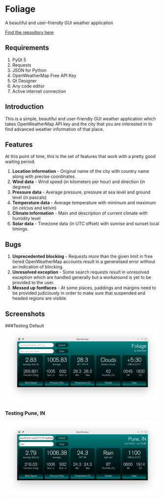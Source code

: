 # Foliage
A beautiful and user-friendly GUI weather application

[Find the repository here](https://github.com/t0xic0der/foliage/)

## Requirements
1. PyQt 5
2. Requests
3. JSON for Python
4. OpenWeatherMap Free API Key
5. Qt Designer
6. Any code editor
7. Active internet connection

## Introduction
This is a simple, beautiful and user-friendly GUI weather application which takes OpenWeatherMap API key and the city that you are interested in to find advanced weather information of that place. 

## Features
At this point of time, this is the set of features that work with a pretty good waiting period.

1. **Location information** - Original name of the city with country name along with precise coordinates.
2. **Wind data** - Wind speed (in kilometers per hour) and direction (in degrees)
3. **Pressure data** - Average pressure, pressure at sea level and ground level (in pascals)
4. **Temperature data** - Average temperature with minimum and maximum (in celcius and kelvin)
5. **Climate information** - Main and description of current climate with humidity level
6. **Solar data** - Timezone data (in UTC offset) with sunrise and sunset local timings.

## Bugs
1. **Unprecedented blocking** - Requests more than the given limit in free tiered OpenWeatherMap accounts result in a generalised error without an indication of blocking.
2. **Unresolved exception** - Some search requests result in unresolved exception which are handled generally but a workaround is yet to be provided to the user.
3. **Messed up fontfaces** - At some places, paddings and margins need to be provided judiciously in order to make sure that suspended and headed regions are visible.

## Screenshots

###Testing Default
![Default Screen](pics/apps/folqt/sdefault.png)

### Testing Pune, IN
![Breakpoint Screen](pics/apps/folqt/punecity.png)
